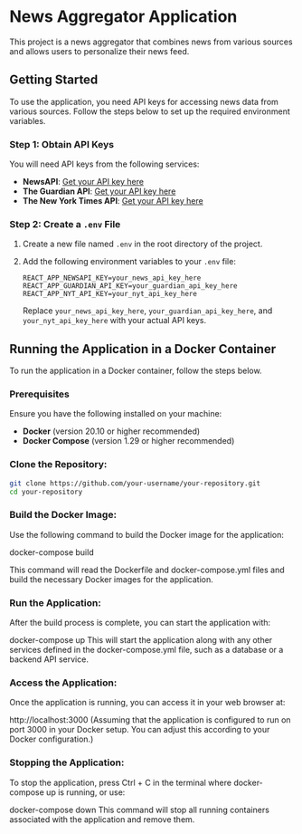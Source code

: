 # News Aggregator Application

This project is a news aggregator that combines news from various sources and allows users to personalize their news feed.

## Getting Started

To use the application, you need API keys for accessing news data from various sources. Follow the steps below to set up the required environment variables.

### Step 1: Obtain API Keys

You will need API keys from the following services:

- **NewsAPI**: [Get your API key here](https://newsapi.org/)
- **The Guardian API**: [Get your API key here](https://open-platform.theguardian.com/access/)
- **The New York Times API**: [Get your API key here](https://developer.nytimes.com/get-started)

### Step 2: Create a `.env` File

1. Create a new file named `.env` in the root directory of the project.

2. Add the following environment variables to your `.env` file:

    ```env
    REACT_APP_NEWSAPI_KEY=your_news_api_key_here
    REACT_APP_GUARDIAN_API_KEY=your_guardian_api_key_here
    REACT_APP_NYT_API_KEY=your_nyt_api_key_here
    ```

    Replace `your_news_api_key_here`, `your_guardian_api_key_here`, and `your_nyt_api_key_here` with your actual API keys.

## Running the Application in a Docker Container

To run the application in a Docker container, follow the steps below.

### Prerequisites

Ensure you have the following installed on your machine:

- **Docker** (version 20.10 or higher recommended)
- **Docker Compose** (version 1.29 or higher recommended)

### Clone the Repository:

```bash
git clone https://github.com/your-username/your-repository.git
cd your-repository
```


### Build the Docker Image:

Use the following command to build the Docker image for the application:

docker-compose build

This command will read the Dockerfile and docker-compose.yml files and build the necessary Docker images for the application.

### Run the Application:

After the build process is complete, you can start the application with:

docker-compose up
This will start the application along with any other services defined in the docker-compose.yml file, such as a database or a backend API service.

### Access the Application:

Once the application is running, you can access it in your web browser at:

http://localhost:3000
(Assuming that the application is configured to run on port 3000 in your Docker setup. You can adjust this according to your Docker configuration.)

### Stopping the Application:

To stop the application, press Ctrl + C in the terminal where docker-compose up is running, or use:

docker-compose down
This command will stop all running containers associated with the application and remove them.





